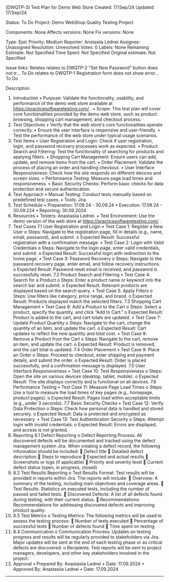 [DWQTP-3]  Test Plan for Demo Web Store Created: 17/Sep/24  Updated: 17/Sep/24 

Status:	To Do
Project:	Demo WebShop Quality Testing Project

Components:	None 
Affects versions:	None 
Fix versions:	None 

Type: 	Epic 	Priority: 	Medium 
Reporter: 	Anstasiia Lednei 
Assignee: 	Unassigned 
Resolution: 	Unresolved 	Votes: 	0 
Labels: 	None 
Remaining Estimate:	Not Specified 
Time Spent:	Not Specified 
Original estimate:	Not Specified 

Issue links: 	Relates
relates to 	DWQTP-2 
"Set New Password" button does not tr... 	To Do 
relates to 	DWQTP-1 
Registration form does not show error... 	To Do 


 Description  	 
1.	Introduction
•	Purpose: Validate the functionality, usability, and performance of the demo web store available at https://practicesoftwaretesting.com/ .
•	Scope: This test plan will cover core functionalities provided by the demo web store, such as product browsing, shopping cart management, and checkout process.
1.	Test Objectives
•	Verify that the web store's core functionalities operate correctly.
•	Ensure the user interface is responsive and user-friendly.
•	Test the performance of the web store under typical usage scenarios.
1.	Test Items
•	User Registration and Login: Check if user registration, login, and password recovery processes work as expected.
•	Product Search and Filtering: Test the functionality of searching for products and applying filters.
•	Shopping Cart Management: Ensure users can add, update, and remove items from the cart.
•	Order Placement: Validate the process of placing an order and handling checkout.
•	User Interface Responsiveness: Check how the site responds on different devices and screen sizes.
•	Performance Testing: Measure page load times and responsiveness.
•	Basic Security Checks: Perform basic checks for data protection and secure authentication.
1.	Test Approach
•	Manual Testing: Conduct tests manually based on predefined test cases.
•	Tools: Jira.
1.	Test Schedule
•	Preparation: 17.09.24 - 30.09.24
•	Execution: 17.09.24 - 30.09.224
•	Reporting: 30.09.2024
1.	Resources
•	Testers: Anastasiia Lednei.
•	Test Environment: Use the demo version of the web store at https://practicesoftwaretesting.com/ .
1.	Test Cases
7.1 User Registration and Login
•	Test Case 1: Register a New User 
o	Steps: Navigate to the registration page, fill in details (e.g., name, email, password), and submit.
o	Expected Result: Successful registration with a confirmation message.
•	Test Case 2: Login with Valid Credentials 
o	Steps: Navigate to the login page, enter valid credentials, and submit.
o	Expected Result: Successful login with redirection to the home page.
•	Test Case 3: Password Recovery 
o	Steps: Navigate to the password recovery page, enter email, and follow recovery instructions.
o	Expected Result: Password reset email is received, and password is successfully reset.
7.2 Product Search and Filtering
•	Test Case 4: Search for a Product 
o	Steps: Enter a product name or keyword into the search bar and submit.
o	Expected Result: Relevant products are displayed based on the search query.
•	Test Case 5: Apply Filters 
o	Steps: Use filters like category, price range, and brand.
o	Expected Result: Products displayed match the selected filters.
7.3 Shopping Cart Management
•	Test Case 6: Add a Product to the Cart 
o	Steps: Select a product, specify the quantity, and click “Add to Cart.”
o	Expected Result: Product is added to the cart, and cart totals are updated.
•	Test Case 7: Update Product Quantity 
o	Steps: Navigate to the cart, change the quantity of an item, and update the cart.
o	Expected Result: Cart updates to reflect the new quantity and total cost.
•	Test Case 8: Remove a Product from the Cart 
o	Steps: Navigate to the cart, remove an item, and update the cart.
o	Expected Result: Product is removed, and the cart total is updated.
7.4 Order Placement
•	Test Case 9: Place an Order 
o	Steps: Proceed to checkout, enter shipping and payment details, and submit the order.
o	Expected Result: Order is placed successfully, and a confirmation message is displayed.
7.5 User Interface Responsiveness
•	Test Case 10: Test Responsiveness 
o	Steps: Open the site on various devices (desktop, tablet, mobile).
o	Expected Result: The site displays correctly and is functional on all devices.
7.6 Performance Testing
•	Test Case 11: Measure Page Load Times 
o	Steps: Use a tool to measure the load times of key pages (e.g., homepage, product pages).
o	Expected Result: Pages load within acceptable limits (e.g., under 3 seconds).
7.7 Basic Security Checks
•	Test Case 12: Verify Data Protection 
o	Steps: Check how personal data is handled and stored securely.
o	Expected Result: Data is protected and encrypted as necessary.
•	Test Case 13: Test Authentication Security 
o	Steps: Attempt login with invalid credentials.
o	Expected Result: Errors are displayed, and access is not granted.
1.	Reporting
8.1 Defect Reporting 
o	Defect Reporting Process: All discovered defects will be documented and tracked using the defect management system Jira. When creating a defect record, the following information should be included: 
	Defect title
	Detailed defect description
	Steps to reproduce
	Expected and actual results
	Screenshots or logs (if applicable)
	Priority and severity level
	Current defect status (open, in progress, closed)
2.	8.2 Test Results Reporting 
o	Test Results Format: Test results will be provided in reports within Jira. The reports will include: 
	Overview: A summary of the testing, including main objectives and coverage areas.
	Test Results: Statistics on executed tests, including the number of passed and failed tests.
	Discovered Defects: A list of all defects found during testing, with their current status.
	Recommendations: Recommendations for addressing discovered defects and improving product quality.
3.	8.3 Test Metrics 
o	Testing Metrics: The following metrics will be used to assess the testing process: 
	Number of tests executed
	Percentage of successful tests
	Number of defects found
	Time spent on testing
4.	8.4 Communication 
o	Communication Process: Updates on testing progress and results will be regularly provided to stakeholders via Jira. Major updates will be sent at the end of each testing phase or as critical defects are discovered.
o	Recipients: Test reports will be sent to project managers, developers, and other key stakeholders involved in the project.
5.	Approval
•	Prepared By: Anastasiia Lednei
•	Date: 17.09.2024
•	Approved By: Anastasiia Lednei
•	Date: 17.09.2024
________________________________________
